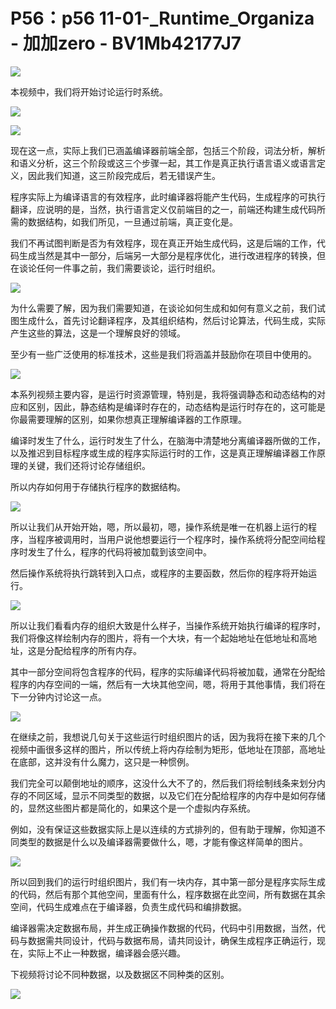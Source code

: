 # P56：p56 11-01-_Runtime_Organiza - 加加zero - BV1Mb42177J7

![](img/7af9c6c94efb575aafd2e6364d2af361_0.png)

本视频中，我们将开始讨论运行时系统。

![](img/7af9c6c94efb575aafd2e6364d2af361_2.png)

![](img/7af9c6c94efb575aafd2e6364d2af361_3.png)

现在这一点，实际上我们已涵盖编译器前端全部，包括三个阶段，词法分析，解析和语义分析，这三个阶段或这三个步骤一起，其工作是真正执行语言语义或语言定义，因此我们知道，这三阶段完成后，若无错误产生。

程序实际上为编译语言的有效程序，此时编译器将能产生代码，生成程序的可执行翻译，应说明的是，当然，执行语言定义仅前端目的之一，前端还构建生成代码所需的数据结构，如我们所见，一旦通过前端，真正变化是。

我们不再试图判断是否为有效程序，现在真正开始生成代码，这是后端的工作，代码生成当然是其中一部分，后端另一大部分是程序优化，进行改进程序的转换，但在谈论任何一件事之前，我们需要谈论，运行时组织。



![](img/7af9c6c94efb575aafd2e6364d2af361_5.png)

为什么需要了解，因为我们需要知道，在谈论如何生成和如何有意义之前，我们试图生成什么，首先讨论翻译程序，及其组织结构，然后讨论算法，代码生成，实际产生这些的算法，这是一个理解良好的领域。

至少有一些广泛使用的标准技术，这些是我们将涵盖并鼓励你在项目中使用的。

![](img/7af9c6c94efb575aafd2e6364d2af361_7.png)

本系列视频主要内容，是运行时资源管理，特别是，我将强调静态和动态结构的对应和区别，因此，静态结构是编译时存在的，动态结构是运行时存在的，这可能是你最需要理解的区别，如果你想真正理解编译器的工作原理。

编译时发生了什么，运行时发生了什么，在脑海中清楚地分离编译器所做的工作，以及推迟到目标程序或生成的程序实际运行时的工作，这是真正理解编译器工作原理的关键，我们还将讨论存储组织。

所以内存如何用于存储执行程序的数据结构。

![](img/7af9c6c94efb575aafd2e6364d2af361_9.png)

所以让我们从开始开始，嗯，所以最初，嗯，操作系统是唯一在机器上运行的程序，当程序被调用时，当用户说他想要运行一个程序时，操作系统将分配空间给程序时发生了什么，程序的代码将被加载到该空间中。

然后操作系统将执行跳转到入口点，或程序的主要函数，然后你的程序将开始运行。

![](img/7af9c6c94efb575aafd2e6364d2af361_11.png)

所以让我们看看内存的组织大致是什么样子，当操作系统开始执行编译的程序时，我们将像这样绘制内存的图片，将有一个大块，有一个起始地址在低地址和高地址，这是分配给程序的所有内存。

其中一部分空间将包含程序的代码，程序的实际编译代码将被加载，通常在分配给程序的内存空间的一端，然后有一大块其他空间，嗯，将用于其他事情，我们将在下一分钟内讨论这一点。



![](img/7af9c6c94efb575aafd2e6364d2af361_13.png)

在继续之前，我想说几句关于这些运行时组织图片的话，因为我将在接下来的几个视频中画很多这样的图片，所以传统上将内存绘制为矩形，低地址在顶部，高地址在底部，这并没有什么魔力，这只是一种惯例。

我们完全可以颠倒地址的顺序，这没什么大不了的，然后我们将绘制线条来划分内存的不同区域，显示不同类型的数据，以及它们在分配给程序的内存中是如何存储的，显然这些图片都是简化的，如果这个是一个虚拟内存系统。

例如，没有保证这些数据实际上是以连续的方式排列的，但有助于理解，你知道不同类型的数据是什么以及编译器需要做什么，嗯，才能有像这样简单的图片。



![](img/7af9c6c94efb575aafd2e6364d2af361_15.png)

所以回到我们的运行时组织图片，我们有一块内存，其中第一部分是程序实际生成的代码，然后有那个其他空间，里面有什么，程序数据在此空间，所有数据在其余空间，代码生成难点在于编译器，负责生成代码和编排数据。

编译器需决定数据布局，并生成正确操作数据的代码，代码中引用数据，当然，代码与数据需共同设计，代码与数据布局，请共同设计，确保生成程序正确运行，现在，实际上不止一种数据，编译器会感兴趣。

下视频将讨论不同种数据，以及数据区不同种类的区别。

![](img/7af9c6c94efb575aafd2e6364d2af361_17.png)